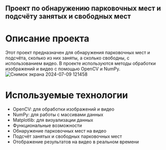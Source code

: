 ## Проект по обнаружению парковочных мест и подсчёту занятых и свободных мест
# Описание проекта
Этот проект предназначен для обнаружения парковочных мест и подсчёта, сколько из них заняты, а сколько свободны, с использованием видео. В проекте используются методы обработки изображений и видео с помощью OpenCV и NumPy.
![Снимок экрана 2024-07-09 121458](https://github.com/Asshkid/Detect-parking-spot/assets/132083258/82edfec9-bcbd-47f0-a73b-18e83902ef83)

# Используемые технологии
* OpenCV: для обработки изображений и видео
* NumPy: для работы с массивами данных
* Matplotlib: для визуализации данных
* Функциональные возможности
* Обнаружение парковочных мест на видео
* Подсчёт занятых и свободных парковочных мест
* Отображение результатов на видео в реальном времени
